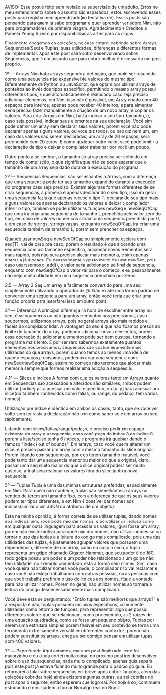 AVISO: Esse post é feito sem revisão ou supervisão de um adulto. Erros no meu entendimento sobre o assunto são esperados, estou escrevendo esses posts para registra meu aprendizado(ou tentativa de). Esses posts são pensando para quem já sabe programar e quer aprender ver sobre Nim, não para programadores de primeira viagem. Agradecimento e Créditos a Pamela Yeung Ribeiro por disponibilizar as artes para as capas.

Finalmente chegamos as coleções, no caso estarei cobrindo sobre Arrays, Sequencias(Seq) e Tuplas, suas utilidades, diferenças e diferentes formas de implementar. Após este post saira outro desenvolvendo sobre Sequencias, que é um assunto que para cobrir melhor é necessario um post proprio. 

1º — Arrays
Nim trata arrays segundo a definição, que pode ser resumido como uma sequencia não expansível de valores do mesmo tipo. Diferentemente de Python ou JavaScript, que optam por utilizar arrays de ponteiros ao invês dos tipos especifico, permitindo o mesmo array possui diferentes tipos, e que altomaticamente é realocado caso seja preciso adicionar elementos, em Nim, isso não é possivel, um Array criado com 40 espaços para inteiros, apenas pode receber 40 inteiros, e para almentar seria preciso fazer manualmente a criação de um novo array, e copiar os valores. Para criar Arrays em Nim, basta indicar o seu tipo, tamanho, e, caso seja possível, indicar seus elementos na sua declaração. Você sim pode definir um array sem declarar seus valores, porem você não pode declarar apenas alguns valores, ou você diz todos, ou não diz nem um, em caso dos valores não serem declarados, um array de 20 espaços, sera preenchido com 20 zeros. E como qualquer outro valor, você pode omitir a declaração de tipo e deixar o compilador trabalhar por você um pouco.

Outro ponto a se lembrar, o tamanho do array precisa ser definido em tempo de compilação, o que significa que não se pode esperar que o tamanho de um array seja dado durante a execução do programa. 

2º — Sequencias
Sequencias, são semelhantes a Arrays, com a diferença que uma sequencia pode ter seu tamanho expandido durante a execução do programa caso seja preciso. Existem algumas formas diferentes de se criar sequencias, a primeira é apenas declarando o seu tipo, isso ira gerar uma sequencia fazia que apenas recebe o tipo T; declarando seu tipo mais alguns valores ou apenas declarando os valores e deixar o compilador inferir o tipo, também se pode utilizar as funções newSeq e newSeqOfCap, que uma ira criar uma sequencia de tamanho L prenchida pelo valor zero do tipo, em caso de valores numericos seriam uma sequencia prenchida por 0, e em caso de strings, strings vazias, enquanto newSeqOfCap, ira criar uma sequencia também de tamanho L, porem sem prencher os espaços.

Quando usar newSeq a newSeqOfCap ou simplesmente declara com seq[T], vai de caso pra caso, porem o resultado é que alocando uma sequencia com um tamanho especifico, adicionar novos elementos sera mais rapido, pois não sera preciso alocar mais memoria, e sim apenas alterar a já alocada. Eu pessoalmente n gosto muito de usar newSeq, pois caso usarssemos o .add(), o valor seria adicionado ao final da sequencia, enquanto com newSeqOfCap o valor vai para o começo, e eu pessoalmente não vejo muita utilidade em uma sequencia prenchida por zeros. 

2.5 — Array 2 Seq
Um array é facilmente convertido para uma seq simplesmente utilizando o operador de @. Não existe uma forma padrão de converter uma sequencia para um array, então você teria que criar uma função propria para isso(farei isso em outro post).

3º — Diferença
A principal diferença na hora de escolher entre array ou seq, é se soubemos ou não quantos elementos nos precisamos, caso soubermos, utilizamos arrays, pois no geral arrays são mais rapidos e faceis do compilador lidar. A vantagem da seq é que não ficamos presos ao limite de tamanho do array, podendo adicionar novos elementos, porem essa operação de adicionar elementos pode ser bem custosa, tornando o programa mais lento. E por ser raro sabermos exatamente quantos elementos nos precisamos, sequencias são costumeiramente mais utilizadas do que arrays, porem quando temos ao menos uma ideia de quanto espaços precisamos, podemos criar uma sequencia com newSeq/newSeqOfCap, assim no começo não teremos que  alocar mais memoria sempre que formos realizar uma adição a sequencia.  

4.1º — Slices e Indices
A forma com que os valores tanto em Arrays quanto em Sequencias são acessados e alterados são similares, ambos podem utilizar [índice] para acessar um valor especifico, ou [x..y] para acessar um slice(ou também conhecidos como fatias, ou range, ou pedaço, tem vários nomes).

Utilização por índice é idêntico em ambos os casos, tanto, que se você ver solto sem ter visto a declaração não tem como saber se é um array ou seq rapidamente.

Lidando com slices/fatias/range/pedaço, é preciso pedir um espaço existente do array o usequencia, caso você peça do índice 3 ao índice 9, porem a lista/seq so tenha 6 índices, o programa ira quebrar dando o famoso "index i out of bounds". Em arrays, caso você queira alterar um slice, é preciso passar um array com o mesmo tamanho do slice original. Porem lidando com sequencias, por eles terem tamanho mutável, você pode tanto dar uma sequencia menor ou maior do que a original, claro, passar uma seq muito maior do que o slice original podera ser muito custoso, afinal sera realocar os valores fora do slice junto a nova sequencia.

5º — Tuplas
Tupla é uma das minhas estruturas preferidas, especialmente em Nim. Para quem não conhece, tuplas são semelhantes a arrays no sentido de terem um tamanho fixo, com a diferença de que os seus valores podem ter tipos diferentes, e em Nim é possível dar nomes aos índices(similar a um JSON ou atributos de um objeto).

Esta na minha oponião, é forma correta de se utilizar tuplas, dando nomes aos índices, sim, você pode não dar nomes, e só utilizar os índices como em qualquer outra linguagem para acessar os valores, igual fosse um array, porem não existe motivo para você não dar nomes, não utilizar nomes so ira tornar o uso das tuplas e a leitura do codigo mais complicado, pois uma das utilidades das tuplas, é justamente agrupar valores que possuem uma dependencia, diferente de um array, como no caso a cima, a tupla representa um golpe chamado Gigaton Hammer, que seu poder é de 160, todo golpe possui um poder e um poder não relacionado a um golpe não tem utilidade, no exemplo comentado, esta a forma sem nomes. Sim, caso você queira não tulizar nomes você pode, o compilador não vai reclamar e caso você não esteja trabalhando com outras pessoas, ou as pessoas com que você trabalha prefiram o uso de indices aos nomes, fique a vontade para não utilizar nomes. Porem no geral, não utilizar nomes so tornara a leitura do codigo desnecessariamente mais complicada. 

Você deve esta se perguntando: “Então tuplas são melhores que arrays?” e a resposta é não, tuplas possuem um usos especificos, comumente utilizadas como retorno de funções, para representar algo que possui diferentes valores que se relacionam, como pro exemplo, as 2 raizes de uma equação quadradica, como se fosse um pequeno objeto, Tuplas por serem uma estrutura simples porem flexível em seu conteúdo se torna uma ferramenta extremamente versátil em diferentes contextos, porem não podem substituir os arrays, chega a ser comigo pensar em utilizar tupas com 400 valores.


7º — Papo furado
Aqui estamos, mais um post finalizado, este foi maiorzinho e eu ainda cortei muita coisa, no proximo post irei desenvolver sobre o uso de sequencias, nada muito complicado, apenas quis separa pois este post já estava ficando muito grande para o padrão do guia. Eu retornarei a falar sobre sequencias em breve após cobrir funções, alem das coleções cobridas hojé ainda existem algumas outras, eu irei cobrilas no post apos o seguinte, então esperem que logo sai. Por hoje é so, continuem estudando e nos ajudem a tornar Nim algo real no Brasil.
